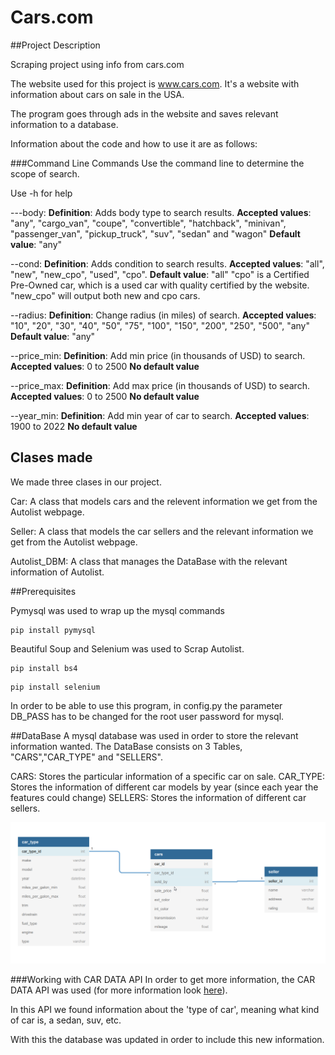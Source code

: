 # Cars.com

##Project Description

Scraping project using info from cars.com

The website used for this project is www.cars.com. It's a website with information about cars on sale in the USA.

The program goes through ads in the website and saves relevant information to a database.

Information about the code and how to use it are as follows:

###Command Line Commands
Use the command line to determine the scope of search.

Use -h for help

---body:
**Definition**: Adds body type to search results.
**Accepted values**: "any", "cargo_van", "coupe", "convertible", "hatchback", "minivan", "passenger_van", "pickup_truck", "suv", "sedan" and "wagon"
**Default value**: "any"

--cond: 
**Definition**: Adds condition to search results. 
**Accepted values**: "all", "new", "new_cpo", "used", "cpo".
**Default value**: "all"
"cpo" is a Certified Pre-Owned car, which is a used car with quality certified by the website. 
"new_cpo" will output both new and cpo cars.

--radius: 
**Definition**: Change radius (in miles) of search. 
**Accepted values**: "10", "20", "30", "40", "50", "75", "100", "150", "200", "250", "500", "any"
**Default value**: "any"

--price_min: 
**Definition**: Add min price (in thousands of USD) to search. 
**Accepted values**: 0 to 2500
**No default value**

--price_max: 
**Definition**: Add max price (in thousands of USD) to search. 
**Accepted values**: 0 to 2500
**No default value**

--year_min:
**Definition**: Add min year of car to search. 
**Accepted values**: 1900 to 2022
**No default value**

## Clases made
We made three clases in our project.

Car: A class that models cars and the relevent information we
get from the Autolist webpage.

Seller: A class that models the car sellers and the relevant information
we get from the Autolist webpage.

Autolist_DBM: A class that manages the DataBase with
the relevant information of Autolist.

##Prerequisites

Pymysql was used to wrap up the mysql commands

```bazaar
pip install pymysql
```

Beautiful Soup and Selenium was used to Scrap Autolist.

```bazaar
pip install bs4
```

```bazaar
pip install selenium
```

In order to be able to use this program, in config.py the parameter  
DB_PASS has to be changed for the root user password for mysql.

##DataBase 
A mysql database was used in order to store the relevant information wanted.
The DataBase consists on 3 Tables, "CARS","CAR_TYPE" and "SELLERS".

CARS: Stores the particular information of a specific car on sale.
CAR_TYPE: Stores the information of different car models by year (since each year the features
could change)
SELLERS: Stores the information of different car sellers.

![img.png](img.png)

###Working with CAR DATA API
In order to get more information, the CAR DATA API was used (for more information look [here](https://rapidapi.com/principalapis/api/car-data/)).

In this API we found information about the 'type of car', meaning what kind of car is, a sedan, suv, etc.
  
With this the database was updated in order to include this new information.